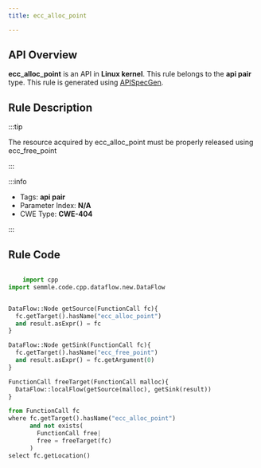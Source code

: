 ```yaml
---
title: ecc_alloc_point

---
```



## API Overview
**ecc_alloc_point** is an API in **Linux kernel**. This rule belongs to the **api pair** type. This rule is generated using [APISpecGen](../../tools/APISpecGen).
## Rule Description

:::tip

The resource acquired by ecc_alloc_point must be properly released using ecc_free_point

:::

:::info

- Tags: **api pair**
- Parameter Index: **N/A**
- CWE Type: **CWE-404**

:::

## Rule Code
```python

    import cpp
import semmle.code.cpp.dataflow.new.DataFlow


DataFlow::Node getSource(FunctionCall fc){
  fc.getTarget().hasName("ecc_alloc_point")
  and result.asExpr() = fc
}

DataFlow::Node getSink(FunctionCall fc){
  fc.getTarget().hasName("ecc_free_point")
  and result.asExpr() = fc.getArgument(0)
}

FunctionCall freeTarget(FunctionCall malloc){
  DataFlow::localFlow(getSource(malloc), getSink(result))
}

from FunctionCall fc
where fc.getTarget().hasName("ecc_alloc_point")
      and not exists(
        FunctionCall free| 
        free = freeTarget(fc)
      )
select fc.getLocation()

    
```